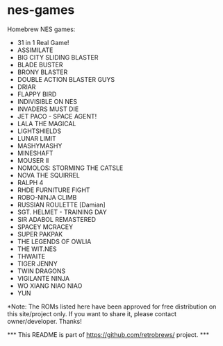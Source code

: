 # nes-games
Homebrew NES games:

 - 31 in 1 Real Game!<br />
 - ASSIMILATE<br />
 - BIG CITY SLIDING BLASTER<br />
 - BLADE BUSTER<br />
 - BRONY BLASTER<br />
 - DOUBLE ACTION BLASTER GUYS<br />
 - DRIAR<br />
 - FLAPPY BIRD<br />
 - INDIVISIBLE ON NES<br />
 - INVADERS MUST DIE<br />
 - JET PACO - SPACE AGENT!<br />
 - LALA THE MAGICAL<br />
 - LIGHTSHIELDS<br />
 - LUNAR LIMIT<br />
 - MASHYMASHY<br />
 - MINESHAFT<br />
 - MOUSER II<br />
 - NOMOLOS: STORMING THE CATSLE<br />
 - NOVA THE SQUIRREL<br />
 - RALPH 4<br />
 - RHDE FURNITURE FIGHT<br />
 - ROBO-NINJA CLIMB<br />
 - RUSSIAN ROULETTE [Damian]<br />
 - SGT. HELMET - TRAINING DAY<br />
 - SIR ADABOL REMASTERED<br />
 - SPACEY MCRACEY<br />
 - SUPER PAKPAK<br />
 - THE LEGENDS OF OWLIA<br />
 - THE WIT.NES<br />
 - THWAITE<br />
 - TIGER JENNY<br />
 - TWIN DRAGONS<br />
 - VIGILANTE NINJA<br />
 - WO XIANG NIAO NIAO<br />
 - YUN<br />

*Note: The ROMs listed here have been approved for free distribution on this site/project only. If you want to share it, please contact owner/developer. Thanks!

*** This README is part of https://github.com/retrobrews/ project. ***


